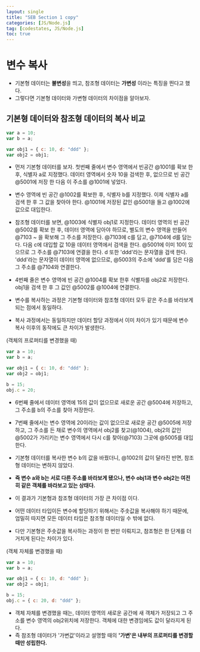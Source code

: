 ```yaml
---
layout: single
title: "SEB Section 1 copy"
categories: [JS/Node.js]
tag: [codestates, JS/Node.js]
toc: true
---
```


# 변수 복사

- 기본형 데이터는 **불변성**을 띄고, 참조형 데이터는 **가변성** 이라는 특징을 띈다고 했다.
- 그렇다면 기본형 데이터와 가변형 데이터의 차이점을 알아보자.

## 기본형 데이터와 참조형 데이터의 복사 비교

```js
var a = 10;
var b = a;

var obj1 = { c: 10, d: "ddd" };
var obj2 = obj1;
```

- 먼저 기본형 데이터를 보자. 첫번째 줄에서 변수 영역에서 빈공간 @1001를 확보 한 후, 식별자 a로 지정했다.
  데이터 영역에서 숫자 10을 검색한 후, 없으므로 빈 공간 @5001에 저장 한 다음 이 주소를 @1001에 넣었다.
- 변수 영역에 빈 공간 @1002를 확보한 후, 식별자 b를 지정했다. 이제 식별자 a를 검색 한 후 그 값을 찾아야 한다.
  @1001에 저장된 값인 @5001을 들고 @1002에 값으로 대입한다.

- 참조형 데이터를 보면, @1003에 식별자 obj1로 지정한다. 데이터 영역의 빈 공간 @5002를 확보 한 후,
  데이터 영역에 담아야 하므로, 별도의 변수 영역을 만들어 @7103 ~ 을 확보해 그 주소를 저장한다.
  @7103에 c를 담고, @7104에 d를 담는다. 다음 c에 대입할 값 10을 데이터 영역에서 검색을 한다.
  @5001에 이미 10이 있으므로 그 주소를 @7103에 연결을 한다. d 또한 'ddd'라는 문자열을 검색 한다.
  'ddd'라는 문자열이 데이터 영역에 없으므로, @5003의 주소에 'ddd'를 담은 다음 그 주소를 @7104와 연결한다.
- 4번째 줄은 변수 영역에 빈 공간 @1004를 확보 한후 식별자를 obj2로 저장한다. obj1을 검색 한 후 그 값인 @5002를
  @1004에 연결한다.

- 변수를 복사하는 과정은 기본형 데이터와 참조형 데이터 모두 같은 주소를 바라보게 되는 점에서 동일하다.
- 복사 과정에서는 동일하지만 데이터 할당 과정에서 이미 차이가 있기 때문에 변수 복사 이후의 동작에도 큰 차이가 발생한다.

(객체의 프로퍼티를 변경했을 때)

```js
var a = 10;
var b = a;

var obj1 = { c: 10, d: "ddd" };
var obj2 = obj1;

b = 15;
obj.c = 20;
```

- 6번째 줄에서 데이터 영역에 15의 값이 없으므로 새로운 공간 @5004에 저장하고, 그 주소를 b의 주소를 찾아 저장한다.
- 7번째 줄에서는 변수 영역에 20이라는 값이 없으므로 새로운 공간 @5005에 저장하고, 그 주소를 든 채로 변수의 영역에서
  obj2를 찾고(@1004), obj2의 값인 @5002가 가리키는 변수 영역에서 다시 c를 찾아(@7103) 그곳에 @5005를 대입한다.

- 기본형 데이터를 복사한 변수 b의 값을 바꿨더니, @1002의 값이 달라진 반면, 참조형 데이터는 변하지 않았다.
- **즉 변수 a와 b는 서로 다른 주소를 바라보게 됐으나, 변수 obj1과 변수 obj2는 여전히 같은 객체를 바라보고 있는 상태다.**
- 이 결과가 기본형과 참조형 데이터의 가장 큰 차이점 이다.
- 어떤 데이터 타입이든 변수에 할당하기 위해서는 주솟값을 복사해야 하기 때문에, 엄밀히 따지면 모든 데이터 타입은 참조형 데이터일
  수 밖에 없다.
- 다만 기본형은 주솟값을 복사하는 과정이 한 번만 이뤄지고, 참조형은 한 단계를 더 거치게 된다는 차이가 있다.

(객체 자체를 변경했을 때)

```js
var a = 10;
var b = a;

var obj1 = { c: 10, d: "ddd" };
var obj2 = obj1;

b = 15;
obj.c = { c: 20, d: "ddd" };
```

- 객체 자체를 변경했을 때는, 데이터 영역의 새로운 공간에 새 객체가 저장되고 그 주소를 변수 영역의 obj2위치에 저장한다.
  객체에 대한 변경임에도 값이 달라지게 된다.
- 즉 참조형 데이터가 '가변값'이라고 설명할 때의 **'가변'은 내부의 프로퍼티를 변경할 때만 성립한다.**

